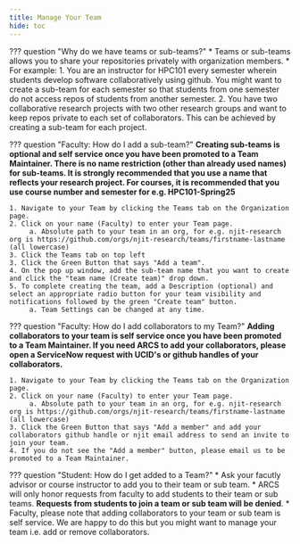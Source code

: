 ```yaml
---
title: Manage Your Team
hide: toc
---
```


??? question "Why do we have teams or sub-teams?"
    * Teams or sub-teams allows you to share your repositories privately with organization members. 
    * For example: 
          1. You are an instructor for HPC101 every semester wherein students develop software collaboratively using github. You might want to create a sub-team for each semester so that students from one semester do not access repos of students from another semester. 
          2. You have two collaborative research projects with two other research groups and want to keep repos private to each set of collaborators. This can be achieved by creating a sub-team for each project.

??? question "Faculty: How do I add a sub-team?"
    __Creating sub-teams is optional and self service once you have been promoted to a Team Maintainer. There is no name restriction (other than already used names) for sub-teams. It is strongly recommended that you use a name that reflects your research project. For courses, it is recommended that you use course number and semester for e.g. HPC101-Spring25__

    1. Navigate to your Team by clicking the Teams tab on the Organization page.
    2. Click on your name (Faculty) to enter your Team page.
         a. Absolute path to your team in an org, for e.g. njit-research org is https://github.com/orgs/njit-research/teams/firstname-lastname (all lowercase)
    3. Click the Teams tab on top left
    3. Click the Green Button that says "Add a team".
    4. On the pop up window, add the sub-team name that you want to create and click the "team name (Create team)" drop down.
    5. To complete creating the team, add a Description (optional) and select an appropriate radio button for your team visibility and notifications followed by the green "Create team" button. 
         a. Team Settings can be changed at any time.


??? question "Faculty: How do I add collaborators to my Team?"
    __Adding collaborators to your team is self service once you have been promoted to a Team Maintainer. If you need ARCS to add your collaborators, please open a ServiceNow request with UCID's or github handles of your collaborators.__

    1. Navigate to your Team by clicking the Teams tab on the Organization page.
    2. Click on your name (Faculty) to enter your Team page.
         a. Absolute path to your team in an org, for e.g. njit-research org is https://github.com/orgs/njit-research/teams/firstname-lastname (all lowercase)
    3. Click the Green Button that says "Add a member" and add your collaborators github handle or njit email address to send an invite to join your team.
    4. If you do not see the "Add a member" button, please email us to be promoted to a Team Maintainer.

??? question "Student: How do I get added to a Team?"
    * Ask your facutly advisor or course instructor to add you to their team or sub team.
    * ARCS will only honor requests from faculty to add students to their team or sub teams. __Requests from students to join a team or sub team will be denied__. 
    * Faculty, please note that adding collaborators to your team or sub team is self service. We are happy to do this but you might want to manage your team i.e. add or remove collaborators.


 
